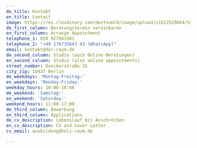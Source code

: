 ```yaml
---
de_title: Kontakt
en_title: Contact
image: https://res.cloudinary.com/dwvtvuml8/image/upload/v1612529664/Studio_Project_4_sffiyy.jpg
de_first_column: Beratungstermin vereinbaren
en_first_column: Arrange Appointment
telephone_1: 030 927943501
telephone_2: "+49 176735647 42 (WhatsApp)"
email: kontakt@der-raum.de
de_second_column: Studio (auch Online-Beratungen)
en_second_column: Studio (also online appointments)
street_number: Dunckerstraße 15
city_zip: 10437 Berlin
de_weekdays: 'Montag-Freitag:'
en_weekdays: 'Monday-Friday:'
weekday_hours: 10:00-18:00
de_weekend: 'Samstag:'
en_weekend: 'Saturday:'
weekend_hours: 11:00-17:00
de_third_column: Bewerbung
en_third_column: Applications
de_cv_description: Lebenslauf mit Anschreiben
en_cv_description: CV and Cover Letter
cv_email: ausbildung@holz-raum.de

---
```

